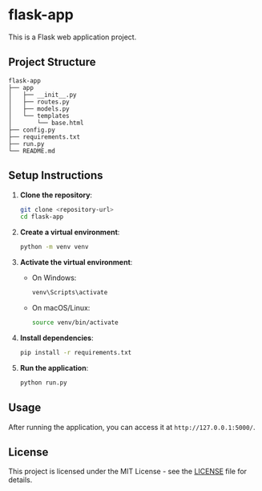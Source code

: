 # flask-app

This is a Flask web application project.

## Project Structure

```
flask-app
├── app
│   ├── __init__.py
│   ├── routes.py
│   ├── models.py
│   └── templates
│       └── base.html
├── config.py
├── requirements.txt
├── run.py
└── README.md
```

## Setup Instructions

1. **Clone the repository**:
   ```bash
   git clone <repository-url>
   cd flask-app
   ```

2. **Create a virtual environment**:
   ```bash
   python -m venv venv
   ```

3. **Activate the virtual environment**:
   - On Windows:
     ```bash
     venv\Scripts\activate
     ```
   - On macOS/Linux:
     ```bash
     source venv/bin/activate
     ```

4. **Install dependencies**:
   ```bash
   pip install -r requirements.txt
   ```

5. **Run the application**:
   ```bash
   python run.py
   ```

## Usage

After running the application, you can access it at `http://127.0.0.1:5000/`. 

## License

This project is licensed under the MIT License - see the [LICENSE](LICENSE) file for details.